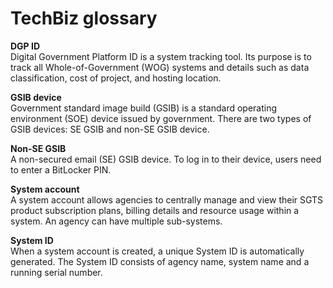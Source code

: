 # TechBiz glossary
**DGP ID**  
Digital Government Platform ID is a system tracking tool. Its purpose is to track all Whole-of-Government (WOG) systems and details such as data classification, cost of project, and hosting location.

**GSIB device**  
Government standard image build (GSIB) is a standard operating environment (SOE) device issued by government. There are two types of GSIB devices: SE GSIB and non-SE GSIB device.

**Non-SE GSIB**  
A non-secured email (SE) GSIB device. To log in to their device, users need to enter a BitLocker PIN.

**System account**  
A system account allows agencies to centrally manage and view their SGTS product subscription plans, billing details and resource usage within a system. An agency can have multiple sub-systems.

**System ID**  
When a system account is created, a unique System ID is automatically generated. The System ID consists of agency name, system name and a running serial number.

